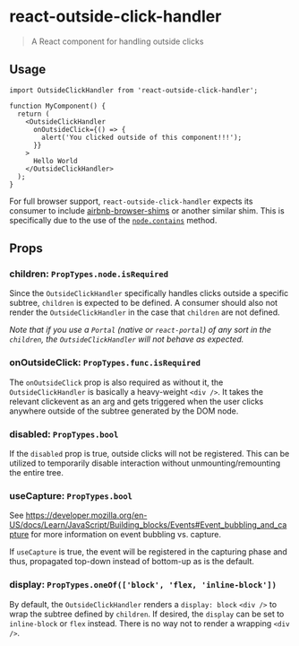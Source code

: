 # react-outside-click-handler

> A React component for handling outside clicks

## Usage

```
import OutsideClickHandler from 'react-outside-click-handler';

function MyComponent() {
  return (
    <OutsideClickHandler
      onOutsideClick={() => {
        alert('You clicked outside of this component!!!');
      }}
    >
      Hello World
    </OutsideClickHandler>
  );
}
```

For full browser support, `react-outside-click-handler` expects its consumer to include [airbnb-browser-shims](https://github.com/airbnb/browser-shims) or another similar shim. This is specifically due to the use of the [`node.contains`](https://developer.mozilla.org/en-US/docs/Web/API/Node/contains) method.

## Props

### children: `PropTypes.node.isRequired`

Since the `OutsideClickHandler` specifically handles clicks outside a specific subtree, `children` is expected to be defined. A consumer should also not render the `OutsideClickHandler` in the case that `children` are not defined.

_Note that if you use a `Portal` (native or `react-portal`) of any sort in the `children`, the `OutsideClickHandler` will not behave as expected._

### onOutsideClick: `PropTypes.func.isRequired`

The `onOutsideClick` prop is also required as without it, the `OutsideClickHandler` is basically a heavy-weight `<div />`. It takes the relevant clickevent as an arg and gets triggered when the user clicks anywhere outside of the subtree generated by the DOM node.

### disabled: `PropTypes.bool`

If the `disabled` prop is true, outside clicks will not be registered. This can be utilized to temporarily disable interaction without unmounting/remounting the entire tree.

### useCapture: `PropTypes.bool`

See https://developer.mozilla.org/en-US/docs/Learn/JavaScript/Building_blocks/Events#Event_bubbling_and_capture for more information on event bubbling vs. capture.

If `useCapture` is true, the event will be registered in the capturing phase and thus, propagated top-down instead of bottom-up as is the default.

### display: `PropTypes.oneOf(['block', 'flex, 'inline-block'])`

By default, the `OutsideClickHandler` renders a `display: block` `<div />` to wrap the subtree defined by `children`. If desired, the `display` can be set to `inline-block` or `flex` instead. There is no way not to render a wrapping `<div />`.
